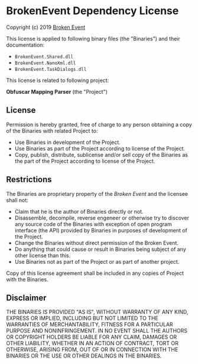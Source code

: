 # BrokenEvent Dependency License

Copyright (c) 2019 [Broken Event](https://brokenevent.com)

This license is applied to following binary files (the "Binaries") and their documentation:

* `BrokenEvent.Shared.dll`
* `BrokenEvent.NanoXml.dll`
* `BrokenEvent.TaskDialogs.dll`

This license is related to following project:

**Obfuscar Mapping Parser** (the "Project")

## License
Permission is hereby granted, free of charge to any person obtaining a copy
of the Binaries with related Project to:

* Use Binaries in development of the Project.
* Use Binaries as part of the Project according to license of the Project.
* Copy, publish, distribute, sublicense and/or sell copy of the Binaries as the part of
the Project according to license of the Project.

## Restrictions
The Binaries are proprietary property of the *Broken Event* and the licensee shall not:

* Claim that he is the author of Binaries directly or not.
* Disassemble, decompile, reverse engeneer or otherwise try to discover any source
code of the Binaries with exception of open program interface (the API) provided by Binaries
in purposes of development of the Project.
* Change the Binaries without direct permission of the Broken Event.
* Do anything that could cause or result in Binaries being subject of any other license than this.
* Use Binaries not as part of the Project or as part of another project.

Copy of this license agreement shall be included in any copies of Project with the Binaries.

## Disclaimer
THE BINARIES IS PROVIDED "AS IS", WITHOUT WARRANTY OF ANY KIND, EXPRESS OR
IMPLIED, INCLUDING BUT NOT LIMITED TO THE WARRANTIES OF MERCHANTABILITY,
FITNESS FOR A PARTICULAR PURPOSE AND NONINFRINGEMENT. IN NO EVENT SHALL THE
AUTHORS OR COPYRIGHT HOLDERS BE LIABLE FOR ANY CLAIM, DAMAGES OR OTHER
LIABILITY, WHETHER IN AN ACTION OF CONTRACT, TORT OR OTHERWISE, ARISING FROM,
OUT OF OR IN CONNECTION WITH THE BINARIES OR THE USE OR OTHER DEALINGS IN THE
BINARIES.
